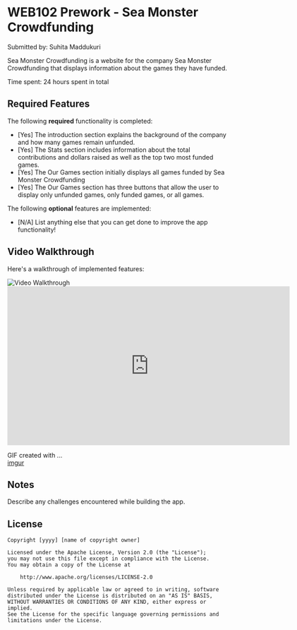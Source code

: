 # WEB102 Prework - Sea Monster Crowdfunding

Submitted by: Suhita Maddukuri

Sea Monster Crowdfunding is a website for the company Sea Monster Crowdfunding that displays information about the games they have funded.

Time spent: 24 hours spent in total

## Required Features

The following **required** functionality is completed:

* [Yes] The introduction section explains the background of the company and how many games remain unfunded.
* [Yes] The Stats section includes information about the total contributions and dollars raised as well as the top two most funded games.
* [Yes] The Our Games section initially displays all games funded by Sea Monster Crowdfunding
* [Yes] The Our Games section has three buttons that allow the user to display only unfunded games, only funded games, or all games.

The following **optional** features are implemented:

* [N/A] List anything else that you can get done to improve the app functionality!

## Video Walkthrough

Here's a walkthrough of implemented features:

<img src='https://www.loom.com/share/d6d756b1dcd24e96bbc30d11b4761309?sid=e4cfdec9-be67-421f-8216-2abec230e29e' title='Video Walkthrough' width='' alt='Video Walkthrough' />

<iframe 
    src="https://www.loom.com/share/d6d756b1dcd24e96bbc30d11b4761309?sid=e4cfdec9-be67-421f-8216-2abec230e29e" 
    width="640" 
    height="360" 
    frameborder="0" 
    allowfullscreen>
</iframe>

<!-- Replace this with whatever GIF tool you used! -->
GIF created with ...  
[imgur](https://imgur.com/if2F1xk)
<!-- Recommended tools:
[Kap](https://getkap.co/) for macOS
[ScreenToGif](https://www.screentogif.com/) for Windows
[peek](https://github.com/phw/peek) for Linux. -->

## Notes

Describe any challenges encountered while building the app.

## License

    Copyright [yyyy] [name of copyright owner]

    Licensed under the Apache License, Version 2.0 (the "License");
    you may not use this file except in compliance with the License.
    You may obtain a copy of the License at

        http://www.apache.org/licenses/LICENSE-2.0

    Unless required by applicable law or agreed to in writing, software
    distributed under the License is distributed on an "AS IS" BASIS,
    WITHOUT WARRANTIES OR CONDITIONS OF ANY KIND, either express or implied.
    See the License for the specific language governing permissions and
    limitations under the License.
